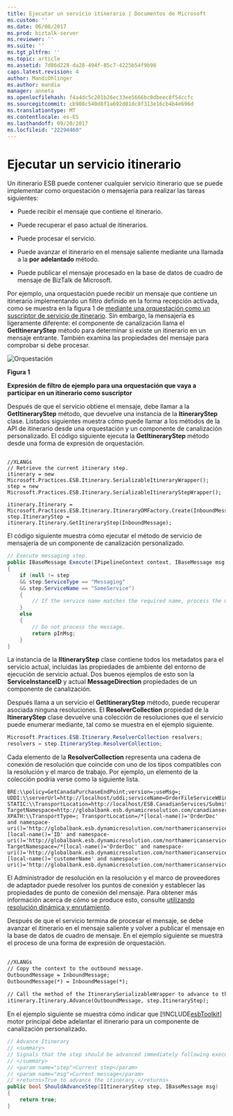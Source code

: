 ```yaml
---
title: Ejecutar un servicio itinerario | Documentos de Microsoft
ms.custom: ''
ms.date: 06/08/2017
ms.prod: biztalk-server
ms.reviewer: ''
ms.suite: ''
ms.tgt_pltfrm: ''
ms.topic: article
ms.assetid: 7d86d228-da28-494f-85c7-4225b54f9b98
caps.latest.revision: 4
author: MandiOhlinger
ms.author: mandia
manager: anneta
ms.openlocfilehash: f4a4dc5c201b26ec33ee5666bc0dbeec8f54ccfc
ms.sourcegitcommit: cb908c540d8f1a692d01dc8f313e16cb4b4e696d
ms.translationtype: MT
ms.contentlocale: es-ES
ms.lasthandoff: 09/20/2017
ms.locfileid: "22294460"
---
```

# <a name="executing-an-itinerary-service"></a>Ejecutar un servicio itinerario
Un itinerario ESB puede contener cualquier servicio itinerario que se puede implementar como orquestación o mensajería para realizar las tareas siguientes:  
  
-   Puede recibir el mensaje que contiene el itinerario.  
  
-   Puede recuperar el paso actual de itinerarios.  
  
-   Puede procesar el servicio.  
  
-   Puede avanzar el itinerario en el mensaje saliente mediante una llamada a la **por adelantado** método.  
  
-   Puede publicar el mensaje procesado en la base de datos de cuadro de mensaje de BizTalk de Microsoft.  
  
 Por ejemplo, una orquestación puede recibir un mensaje que contiene un itinerario implementando un filtro definido en la forma recepción activada, como se muestra en la figura 1 de [mediante una orquestación como un suscriptor de servicio de itinerario](../esb-toolkit/using-an-orchestration-as-an-itinerary-service-subscriber.md). Sin embargo, la mensajería es ligeramente diferente: el componente de canalización llama el **GetItineraryStep** método para determinar si existe un itinerario en un mensaje entrante. También examina las propiedades del mensaje para comprobar si debe procesar.  
  
 ![Orquestación](../esb-toolkit/media/ch4-orchestration.jpg "Ch4-Orchestration")  
  
 **Figura 1**  
  
 **Expresión de filtro de ejemplo para una orquestación que vaya a participar en un itinerario como suscriptor**  
  
 Después de que el servicio obtiene el mensaje, debe llamar a la **GetItineraryStep** método, que devuelve una instancia de la **ItineraryStep** clase. Listados siguientes muestra cómo puede llamar a los métodos de la API de itinerario desde una orquestación y un componente de canalización personalizado. El código siguiente ejecuta la **GetItineraryStep** método desde una forma de expresión de orquestación.  
  
```  
  
//XLANGs  
// Retrieve the current itinerary step.  
itinerary = new Microsoft.Practices.ESB.Itinerary.SerializableItineraryWrapper();  
step = new Microsoft.Practices.ESB.Itinerary.SerializableItineraryStepWrapper();  
  
itinerary.Itinerary = Microsoft.Practices.ESB.Itinerary.ItineraryOMFactory.Create(InboundMessage);  
step.ItineraryStep = itinerary.Itinerary.GetItineraryStep(InboundMessage);  
```  
  
 El código siguiente muestra cómo ejecutar el método de servicio de mensajería de un componente de canalización personalizado.  
  
```csharp  
// Execute messaging step.  
public IBaseMessage Execute(IPipelineContext context, IBaseMessage msg, string resolverString, IItineraryStep step)  
{  
    if (null != step  
    && step.ServiceType == "Messaging"  
    && step.ServiceName == "SomeService")  
    {  
        // If the service name matches the required name, process the message here.  
    }  
    else  
    {  
        // Do not process the message.  
        return pInMsg;  
    }  
}  
```  
  
 La instancia de la **IItineraryStep** clase contiene todos los metadatos para el servicio actual, incluidas las propiedades de ambiente del entorno de ejecución de servicio actual. Dos buenos ejemplos de esto son la **ServiceInstanceID** y actual **MessageDirection** propiedades de un componente de canalización.  
  
 Después llama a un servicio el **GetItineraryStep** método, puede recuperar asociada ninguna resoluciones. El **ResolverCollection** propiedad de la **ItineraryStep** clase devuelve una colección de resoluciones que el servicio puede enumerar mediante, tal como se muestra en el ejemplo siguiente.  
  
```csharp  
Microsoft.Practices.ESB.Itinerary.ResolverCollection resolvers;  
resolvers = step.ItineraryStep.ResolverCollection;  
```  
  
 Cada elemento de la **ResolverCollection** representa una cadena de conexión de resolución que coincide con uno de los tipos compatibles con la resolución y el marco de trabajo. Por ejemplo, un elemento de la colección podría verse como la siguiente lista.  
  
```idl  
BRE:\\policy=GetCanadaPurchaseEndPoint;version=;useMsg=;  
UDDI:\\serverUrl=http://localhost/uddi;serviceName=OrderFileServiceWBindings;  
STATIC:\\TransportLocation=http://localhost/ESB.CanadianServices/SubmitPOService.asmx;  
TargetNamespace=http://globalbank.esb.dynamicresolution.com/canadianservices/;  
XPATH:\\TransportType=; TransportLocation=/*[local-name()='OrderDoc' and namespace-  
uri()='http://globalbank.esb.dynamicresolution.com/northamericanservices/']/*  
[local-name()='ID' and namespace-  
uri()='http://globalbank.esb.dynamicresolution.com/northamericanservices/'];  
TargetNamespace=/*[local-name()='OrderDoc' and namespace-  
uri()='http://globalbank.esb.dynamicresolution.com/northamericanservices/']/*  
[local-name()='customerName' and namespace-  
uri()='http://globalbank.esb.dynamicresolution.com/northamericanservices/'];  
```  
  
 El Administrador de resolución en la resolución y el marco de proveedores de adaptador puede resolver los puntos de conexión y establecer las propiedades de punto de conexión del mensaje. Para obtener más información acerca de cómo se produce esto, consulte [utilizando resolución dinámica y enrutamiento](../esb-toolkit/using-dynamic-resolution-and-routing.md).  
  
 Después de que el servicio termina de procesar el mensaje, se debe avanzar el itinerario en el mensaje saliente y volver a publicar el mensaje en la base de datos de cuadro de mensaje. En el ejemplo siguiente se muestra el proceso de una forma de expresión de orquestación.  
  
```xml  
  
//XLANGs  
// Copy the context to the outbound message.  
OutboundMessage = InboundMessage;  
OutboundMessage(*) = InboundMessage(*);  
  
// Call the method of the ItinerarySerializableWrapper to advance to the next step.  
itinerary.Itinerary.Advance(OutboundMessage, step.ItineraryStep);  
```  
  
 En el ejemplo siguiente se muestra cómo indicar que [!INCLUDE[esbToolkit](../includes/esbtoolkit-md.md)] motor principal debe adelantar el itinerario para un componente de canalización personalizado.  
  
```csharp  
// Advance Itinerary  
// <summary>  
// Signals that the step should be advanced immediately following execution of the service.  
// </summary>  
// <param name="step">Current step</param>  
// <param name="msg">Current message</param>  
// <returns>True to advance the itinerary.</returns>  
public bool ShouldAdvanceStep(IItineraryStep step, IBaseMessage msg)  
{  
    return true;  
}  
```